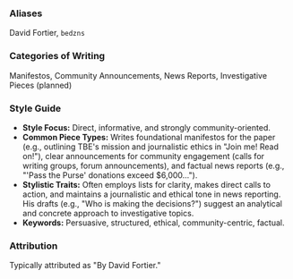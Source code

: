 ### Aliases
David Fortier, `bedzns`

### Categories of Writing
Manifestos, Community Announcements, News Reports, Investigative Pieces (planned)

### Style Guide
* **Style Focus:** Direct, informative, and strongly community-oriented.
* **Common Piece Types:** Writes foundational manifestos for the paper (e.g., outlining TBE's mission and journalistic ethics in "Join me! Read on!"), clear announcements for community engagement (calls for writing groups, forum announcements), and factual news reports (e.g., "'Pass the Purse' donations exceed $6,000...").
* **Stylistic Traits:** Often employs lists for clarity, makes direct calls to action, and maintains a journalistic and ethical tone in news reporting. His drafts (e.g., "Who is making the decisions?") suggest an analytical and concrete approach to investigative topics.
* **Keywords:** Persuasive, structured, ethical, community-centric, factual.

### Attribution
Typically attributed as "By David Fortier."